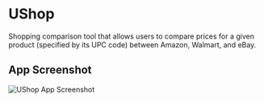 # UShop
Shopping comparison tool that allows users to compare prices for a given product (specified by its UPC code) between Amazon, Walmart, and eBay.

## App Screenshot
![UShop App Screenshot](https://raw.githubusercontent.com/itsamishra/UShop/master/UShop%20Screenshot.png)
